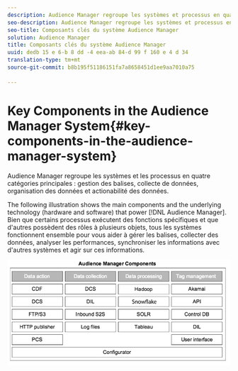 ```yaml
---
description: Audience Manager regroupe les systèmes et processus en quatre catégories principales de gestion des balises, de collecte de données, d'organisation des données et d'actionabilité des données.
seo-description: Audience Manager regroupe les systèmes et processus en quatre catégories principales de gestion des balises, de collecte de données, d'organisation des données et d'actionabilité des données.
seo-title: Composants clés du système Audience Manager
solution: Audience Manager
title: Composants clés du système Audience Manager
uuid: dedb 15 e 6-b 8 dd -4 eea-ab 84-d 99 f 160 e 4 d 34
translation-type: tm+mt
source-git-commit: b8b195f51186151fa7a8658451d1ee9aa7010a75

---
```



# Key Components in the Audience Manager System{#key-components-in-the-audience-manager-system}

Audience Manager regroupe les systèmes et les processus en quatre catégories principales : gestion des balises, collecte de données, organisation des données et actionabilité des données.

<!-- 

c_compstack.xml

 -->

The following illustration shows the main components and the underlying technology (hardware and software) that power [!DNL Audience Manager]. Bien que certains processus exécutent des fonctions spécifiques et que d'autres possèdent des rôles à plusieurs objets, tous les systèmes fonctionnent ensemble pour vous aider à gérer les balises, collecter des données, analyser les performances, synchroniser les informations avec d'autres systèmes et agir sur ces informations.

![](assets/components.png)

